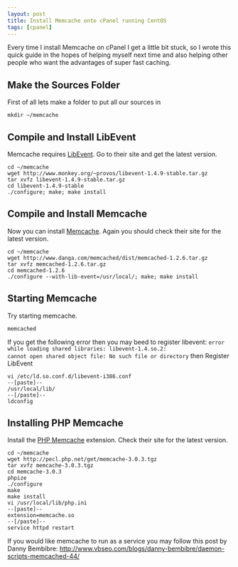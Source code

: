 ```yaml
---
layout: post
title: Install Memcache onto cPanel running CentOS
tags: [cpanel]
---
```

Every time I install Memcache on cPanel I get a little bit stuck, so I wrote this quick guide in the hopes of helping myself next time and also helping other people who want the advantages of super fast caching.

<!--break-->

## Make the Sources Folder

First of all lets make a folder to put all our sources in

```
mkdir ~/memcache
```


## Compile and Install LibEvent

Memcache requires <a href="http://monkey.org/~provos/libevent/">LibEvent</a>.  Go to their site and get the latest version.

```
cd ~/memcache
wget http://www.monkey.org/~provos/libevent-1.4.9-stable.tar.gz
tar xvfz libevent-1.4.9-stable.tar.gz
cd libevent-1.4.9-stable
./configure; make; make install
```


## Compile and Install Memcache

Now you can install <a href="http://danga.com/memcached/">Memcache</a>.  Again you should check their site for the latest version.

```
cd ~/memcache
wget http://www.danga.com/memcached/dist/memcached-1.2.6.tar.gz
tar xvfz memcached-1.2.6.tar.gz
cd memcached-1.2.6
./configure --with-lib-event=/usr/local/; make; make install
```


## Starting Memcache

Try starting memcache.

```
memcached
```

If you get the following error then you may beed to register libevent: <code>error while loading shared libraries: libevent-1.4.so.2: cannot open shared object file: No such file or directory</code> then Register LibEvent

```
vi /etc/ld.so.conf.d/libevent-i386.conf
--[paste]--
/usr/local/lib/
--[/paste]--
ldconfig
```


## Installing PHP Memcache

Install the <a href="http://pecl.php.net/package/memcache">PHP Memcache</a> extension.  Check their site for the latest version.

```
cd ~/memcache
wget http://pecl.php.net/get/memcache-3.0.3.tgz
tar xvfz memcache-3.0.3.tgz
cd memcache-3.0.3
phpize
./configure
make
make install
vi /usr/local/lib/php.ini
--[paste]--
extension=memcache.so
--[/paste]--
service httpd restart
```

If you would like memcache to run as a service you may follow this post by Danny Bembibre:
<a href="http://www.vbseo.com/blogs/danny-bembibre/daemon-scripts-memcached-44/">http://www.vbseo.com/blogs/danny-bembibre/daemon-scripts-memcached-44/</a>
